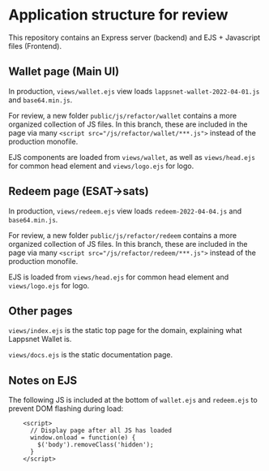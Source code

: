 # Application structure for review

This repository contains an Express server (backend) and EJS + Javascript files (Frontend).

## Wallet page (Main UI)
In production, `views/wallet.ejs` view loads `lappsnet-wallet-2022-04-01.js` and `base64.min.js`.

For review, a new folder `public/js/refactor/wallet` contains a more organized collection of JS files.
In this branch, these are included in the page via many `<script src="/js/refactor/wallet/***.js">` instead of the production monofile.

EJS components are loaded from `views/wallet`, as well as `views/head.ejs` for common head element and `views/logo.ejs` for logo.

## Redeem page (ESAT->sats)
In production, `views/redeem.ejs` view loads `redeem-2022-04-04.js` and `base64.min.js`.

For review, a new folder `public/js/refactor/redeem` contains a more organized collection of JS files.
In this branch, these are included in the page via many `<script src="/js/refactor/redeem/***.js">` instead of the production monofile.

EJS is loaded from `views/head.ejs` for common head element and `views/logo.ejs` for logo.

## Other pages
`views/index.ejs` is the static top page for the domain, explaining what Lappsnet Wallet is.

`views/docs.ejs` is the static documentation page.

## Notes on EJS

The following JS is included at the bottom of `wallet.ejs` and `redeem.ejs` to prevent DOM flashing during load:

```
    <script>
      // Display page after all JS has loaded
      window.onload = function(e) {
        $('body').removeClass('hidden');
      }
    </script>
```